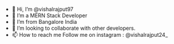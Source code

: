- 👋 Hi, I’m @vishalrajput97
- 👀 I’m a MERN Stack Developer
- 🌱 I’m from Bangalore India
- 💞️ I’m looking to collaborate with other developers.
- 📫 How to reach me 
          Follow me on instagram : @vishalrajput24_

<!---
vishalrajput97/vishalrajput97 is a ✨ special ✨ repository because its `README.md` (this file) appears on your GitHub profile.
You can click the Preview link to take a look at your changes.
--->
